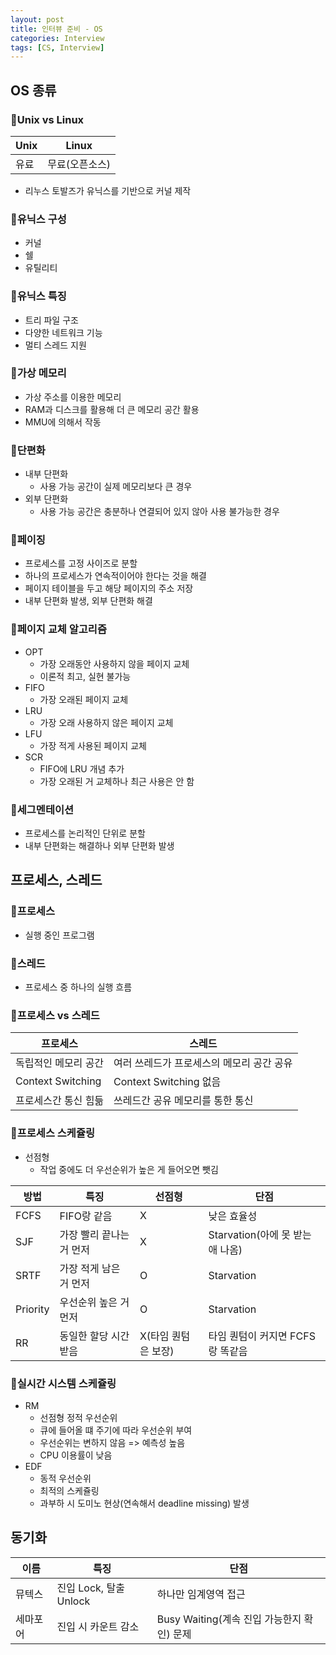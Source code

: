 ```yaml
---
layout: post
title: 인터뷰 준비 - OS
categories: Interview
tags: [CS, Interview]
---
```


## OS 종류

### 🤔Unix vs Linux

| Unix | Linux          |
| ---- | -------------- |
| 유료 | 무료(오픈소스) |

- 리누스 토발즈가 유닉스를 기반으로 커널 제작

### 🤔유닉스 구성

- 커널
- 쉘
- 유틸리티

### 🤔유닉스 특징

- 트리 파일 구조
- 다양한 네트워크 기능
- 멀티 스레드 지원

### 🤔가상 메모리

- 가상 주소를 이용한 메모리
- RAM과 디스크를 활용해 더 큰 메모리 공간 활용
- MMU에 의해서 작동

### 🤔단편화

- 내부 단편화
  - 사용 가능 공간이 실제 메모리보다 큰 경우
- 외부 단편화
  - 사용 가능 공간은 충분하나 연결되어 있지 않아 사용 불가능한 경우

### 🤔페이징

- 프로세스를 고정 사이즈로 분할
- 하나의 프로세스가 연속적이어야 한다는 것을 해결
- 페이지 테이블을 두고 해당 페이지의 주소 저장
- 내부 단편화 발생, 외부 단편화 해결

### 🤔페이지 교체 알고리즘

- OPT
  - 가장 오래동안 사용하지 않을 페이지 교체
  - 이론적 최고, 실현 불가능
- FIFO
  - 가장 오래된 페이지 교체
- LRU
  - 가장 오래 사용하지 않은 페이지 교체
- LFU
  - 가장 적게 사용된 페이지 교체
- SCR
  - FIFO에 LRU 개념 추가
  - 가장 오래된 거 교체하나 최근 사용은 안 함

### 🤔세그멘테이션

- 프로세스를 논리적인 단위로 분할
- 내부 단편화는 해결하나 외부 단편화 발생

## 프로세스, 스레드

### 🤔프로세스

- 실행 중인 프로그램

### 🤔스레드

- 프로세스 중 하나의 실행 흐름

### 🤔프로세스 vs 스레드

| 프로세스             | 스레드                                    |
| -------------------- | ----------------------------------------- |
| 독립적인 메모리 공간 | 여러 쓰레드가 프로세스의 메모리 공간 공유 |
| Context Switching    | Context Switching 없음                    |
| 프로세스간 통신 힘듦 | 쓰레드간 공유 메모리를 통한 통신          |

### 🤔프로세스 스케쥴링

- 선점형
  - 작업 중에도 더 우선순위가 높은 게 들어오면 뺏김

| 방법     | 특징                     | 선점형              | 단점                             |
| -------- | ------------------------ | ------------------- | -------------------------------- |
| FCFS     | FIFO랑 같음              | X                   | 낮은 효율성                      |
| SJF      | 가장 빨리 끝나는 거 먼저 | X                   | Starvation(아에 못 받는 애 나옴) |
| SRTF     | 가장 적게 남은 거 먼저   | O                   | Starvation                       |
| Priority | 우선순위 높은 거 먼저    | O                   | Starvation                       |
| RR       | 동일한 할당 시간 받음    | X(타임 퀀텀은 보장) | 타임 퀀텀이 커지면 FCFS랑 똑같음 |

### 🤔실시간 시스템 스케쥴링

- RM
  - 선점형 정적 우선순위
  - 큐에 들어올 떄 주기에 따라 우선순위 부여
  - 우선순위는 변하지 않음 => 예측성 높음
  - CPU 이용률이 낮음
- EDF
  - 동적 우선순위
  - 최적의 스케쥴링
  - 과부하 시 도미노 현상(연속해서 deadline missing) 발생

## 동기화

| 이름     | 특징                   | 단점                                       |
| -------- | ---------------------- | ------------------------------------------ |
| 뮤텍스   | 진입 Lock, 탈출 Unlock | 하나만 임계영역 접근                       |
| 세마포어 | 진입 시 카운트 감소    | Busy Waiting(계속 진입 가능한지 확인) 문제 |
